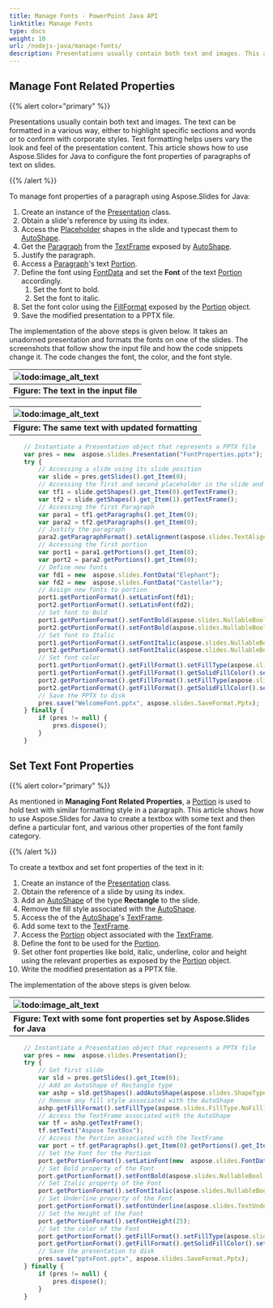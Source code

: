 ```yaml
---
title: Manage Fonts - PowerPoint Java API
linktitle: Manage Fonts
type: docs
weight: 10
url: /nodejs-java/manage-fonts/
description: Presentations usually contain both text and images. This article shows how to use PowerPoint Java API to configure the font properties of paragraphs of text on slides.
---
```


## **Manage Font Related Properties**
{{% alert color="primary" %}} 

Presentations usually contain both text and images. The text can be formatted in a various way, either to highlight specific sections and words or to conform with corporate styles. Text formatting helps users vary the look and feel of the presentation content. This article shows how to use Aspose.Slides for Java to configure the font properties of paragraphs of text on slides.

{{% /alert %}} 

To manage font properties of a paragraph using Aspose.Slides for Java:

1. Create an instance of the [Presentation](https://reference.aspose.com/slides/nodejs-java/aspose.slides/presentation) class.
1. Obtain a slide's reference by using its index.
1. Access the [Placeholder](https://reference.aspose.com/slides/nodejs-java/aspose.slides/classes/Placeholder) shapes in the slide and typecast them to [AutoShape](https://reference.aspose.com/slides/nodejs-java/aspose.slides/classes/AutoShape).
1. Get the [Paragraph](https://reference.aspose.com/slides/nodejs-java/aspose.slides/classes/Paragraph) from the [TextFrame](https://reference.aspose.com/slides/nodejs-java/aspose.slides/classes/TextFrame) exposed by [AutoShape](https://reference.aspose.com/slides/nodejs-java/aspose.slides/classes/AutoShape).
1. Justify the paragraph.
1. Access a [Paragraph](https://reference.aspose.com/slides/nodejs-java/aspose.slides/classes/Paragraph)'s text [Portion](https://reference.aspose.com/slides/nodejs-java/aspose.slides/classes/Portion).
1. Define the font using [FontData](https://reference.aspose.com/slides/nodejs-java/aspose.slides/classes/FontData) and set the **Font** of the text [Portion](https://reference.aspose.com/slides/nodejs-java/aspose.slides/classes/Portion) accordingly.
   1. Set the font to bold.
   1. Set the font to italic.
1. Set the font color using the [FillFormat](https://reference.aspose.com/slides/nodejs-java/aspose.slides/classes/FillFormat) exposed by the [Portion](https://reference.aspose.com/slides/nodejs-java/aspose.slides/classes/Portion) object.
1. Save the modified presentation to a PPTX file.

The implementation of the above steps is given below. It takes an unadorned presentation and formats the fonts on one of the slides. The screenshots that follow show the input file and how the code snippets change it. The code changes the font, the color, and the font style.

|![todo:image_alt_text](http://i.imgur.com/rqpPgJn.jpg)|
| :- |
|**Figure: The text in the input file**|


|![todo:image_alt_text](http://i.imgur.com/rY27Lt9.png)|
| :- |
|**Figure: The same text with updated formatting**|

```javascript
    // Instantiate a Presentation object that represents a PPTX file
    var pres = new  aspose.slides.Presentation("FontProperties.pptx");
    try {
        // Accessing a slide using its slide position
        var slide = pres.getSlides().get_Item(0);
        // Accessing the first and second placeholder in the slide and typecasting it as AutoShape
        var tf1 = slide.getShapes().get_Item(0).getTextFrame();
        var tf2 = slide.getShapes().get_Item(1).getTextFrame();
        // Accessing the first Paragraph
        var para1 = tf1.getParagraphs().get_Item(0);
        var para2 = tf2.getParagraphs().get_Item(0);
        // Justify the paragraph
        para2.getParagraphFormat().setAlignment(aspose.slides.TextAlignment.JustifyLow);
        // Accessing the first portion
        var port1 = para1.getPortions().get_Item(0);
        var port2 = para2.getPortions().get_Item(0);
        // Define new fonts
        var fd1 = new  aspose.slides.FontData("Elephant");
        var fd2 = new  aspose.slides.FontData("Castellar");
        // Assign new fonts to portion
        port1.getPortionFormat().setLatinFont(fd1);
        port2.getPortionFormat().setLatinFont(fd2);
        // Set font to Bold
        port1.getPortionFormat().setFontBold(aspose.slides.NullableBool.True);
        port2.getPortionFormat().setFontBold(aspose.slides.NullableBool.True);
        // Set font to Italic
        port1.getPortionFormat().setFontItalic(aspose.slides.NullableBool.True);
        port2.getPortionFormat().setFontItalic(aspose.slides.NullableBool.True);
        // Set font color
        port1.getPortionFormat().getFillFormat().setFillType(aspose.slides.FillType.Solid);
        port1.getPortionFormat().getFillFormat().getSolidFillColor().setColor(java.getStaticFieldValue("java.awt.Color", "BLUE"));
        port2.getPortionFormat().getFillFormat().setFillType(aspose.slides.FillType.Solid);
        port2.getPortionFormat().getFillFormat().getSolidFillColor().setColor(java.getStaticFieldValue("java.awt.Color", "GREEN"));
        // Save the PPTX to disk
        pres.save("WelcomeFont.pptx", aspose.slides.SaveFormat.Pptx);
    } finally {
        if (pres != null) {
            pres.dispose();
        }
    }
```

## **Set Text Font Properties**
{{% alert color="primary" %}} 

As mentioned in **Managing Font Related Properties**, a [Portion](https://reference.aspose.com/slides/nodejs-java/aspose.slides/classes/Portion) is used to hold text with similar formatting style in a paragraph. This article shows how to use Aspose.Slides for Java to create a textbox with some text and then define a particular font, and various other properties of the font family category.

{{% /alert %}} 

To create a textbox and set font properties of the text in it:

1. Create an instance of the [Presentation](https://reference.aspose.com/slides/nodejs-java/aspose.slides/presentation) class.
1. Obtain the reference of a slide by using its index.
1. Add an [AutoShape](https://reference.aspose.com/slides/nodejs-java/aspose.slides/classes/AutoShape) of the type **Rectangle** to the slide.
1. Remove the fill style associated with the [AutoShape](https://reference.aspose.com/slides/nodejs-java/aspose.slides/classes/AutoShape).
1. Access the of the [AutoShape](https://reference.aspose.com/slides/nodejs-java/aspose.slides/classes/AutoShape)'s [TextFrame](https://reference.aspose.com/slides/nodejs-java/aspose.slides/classes/TextFrame).
1. Add some text to the [TextFrame](https://reference.aspose.com/slides/nodejs-java/aspose.slides/classes/TextFrame).
1. Access the [Portion](https://reference.aspose.com/slides/nodejs-java/aspose.slides/classes/Portion) object associated with the [TextFrame](https://reference.aspose.com/slides/nodejs-java/aspose.slides/classes/TextFrame).
1. Define the font to be used for the [Portion](https://reference.aspose.com/slides/nodejs-java/aspose.slides/classes/Portion).
1. Set other font properties like bold, italic, underline, color and height using the relevant properties as exposed by the [Portion](https://reference.aspose.com/slides/nodejs-java/aspose.slides/classes/Portion) object.
1. Write the modified presentation as a PPTX file.

The implementation of the above steps is given below.

|![todo:image_alt_text](http://i.imgur.com/n5r12dS.jpg)|
| :- |
|**Figure: Text with some font properties set by Aspose.Slides for Java**|

```javascript
    // Instantiate a Presentation object that represents a PPTX file
    var pres = new  aspose.slides.Presentation();
    try {
        // Get first slide
        var sld = pres.getSlides().get_Item(0);
        // Add an AutoShape of Rectangle type
        var ashp = sld.getShapes().addAutoShape(aspose.slides.ShapeType.Rectangle, 50, 50, 200, 50);
        // Remove any fill style associated with the AutoShape
        ashp.getFillFormat().setFillType(aspose.slides.FillType.NoFill);
        // Access the TextFrame associated with the AutoShape
        var tf = ashp.getTextFrame();
        tf.setText("Aspose TextBox");
        // Access the Portion associated with the TextFrame
        var port = tf.getParagraphs().get_Item(0).getPortions().get_Item(0);
        // Set the Font for the Portion
        port.getPortionFormat().setLatinFont(new  aspose.slides.FontData("Times New Roman"));
        // Set Bold property of the Font
        port.getPortionFormat().setFontBold(aspose.slides.NullableBool.True);
        // Set Italic property of the Font
        port.getPortionFormat().setFontItalic(aspose.slides.NullableBool.True);
        // Set Underline property of the Font
        port.getPortionFormat().setFontUnderline(aspose.slides.TextUnderlineType.Single);
        // Set the Height of the Font
        port.getPortionFormat().setFontHeight(25);
        // Set the color of the Font
        port.getPortionFormat().getFillFormat().setFillType(aspose.slides.FillType.Solid);
        port.getPortionFormat().getFillFormat().getSolidFillColor().setColor(java.getStaticFieldValue("java.awt.Color", "BLUE"));
        // Save the presentation to disk
        pres.save("pptxFont.pptx", aspose.slides.SaveFormat.Pptx);
    } finally {
        if (pres != null) {
            pres.dispose();
        }
    }
```




